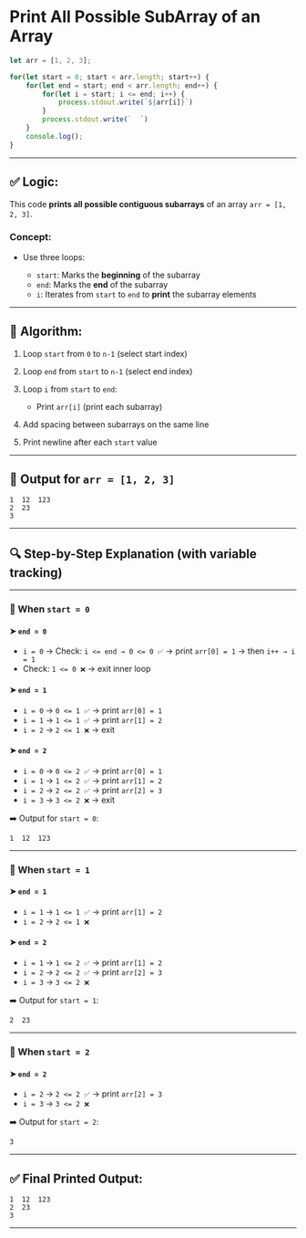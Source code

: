 
# Print All Possible SubArray of an Array
```js
let arr = [1, 2, 3];

for(let start = 0; start < arr.length; start++) {
    for(let end = start; end < arr.length; end++) {
        for(let i = start; i <= end; i++) {
            process.stdout.write(`${arr[i]}`)
        }
        process.stdout.write(`  `)
    }
    console.log();
}
```

---

## ✅ Logic:

This code **prints all possible contiguous subarrays** of an array `arr = [1, 2, 3]`.

### Concept:

* Use three loops:

  * `start`: Marks the **beginning** of the subarray
  * `end`: Marks the **end** of the subarray
  * `i`: Iterates from `start` to `end` to **print** the subarray elements

---

## 🧠 Algorithm:

1. Loop `start` from `0` to `n-1` (select start index)
2. Loop `end` from `start` to `n-1` (select end index)
3. Loop `i` from `start` to `end`:

   * Print `arr[i]` (print each subarray)
4. Add spacing between subarrays on the same line
5. Print newline after each `start` value

---

## 🧪 Output for `arr = [1, 2, 3]`

```
1  12  123  
2  23  
3  
```

---

## 🔍 Step-by-Step Explanation (with variable tracking)

---

### 🔁 When `start = 0`

#### ➤ `end = 0`

* `i = 0` → Check: `i <= end → 0 <= 0 ✅` → print `arr[0] = 1` → then `i++ → i = 1`
* Check: `1 <= 0 ❌` → exit inner loop

#### ➤ `end = 1`

* `i = 0` → `0 <= 1 ✅` → print `arr[0] = 1`
* `i = 1` → `1 <= 1 ✅` → print `arr[1] = 2`
* `i = 2` → `2 <= 1 ❌` → exit

#### ➤ `end = 2`

* `i = 0` → `0 <= 2 ✅` → print `arr[0] = 1`
* `i = 1` → `1 <= 2 ✅` → print `arr[1] = 2`
* `i = 2` → `2 <= 2 ✅` → print `arr[2] = 3`
* `i = 3` → `3 <= 2 ❌` → exit

➡️ Output for `start = 0`:

```
1  12  123
```

---

### 🔁 When `start = 1`

#### ➤ `end = 1`

* `i = 1` → `1 <= 1 ✅` → print `arr[1] = 2`
* `i = 2` → `2 <= 1 ❌`

#### ➤ `end = 2`

* `i = 1` → `1 <= 2 ✅` → print `arr[1] = 2`
* `i = 2` → `2 <= 2 ✅` → print `arr[2] = 3`
* `i = 3` → `3 <= 2 ❌`

➡️ Output for `start = 1`:

```
2  23
```

---

### 🔁 When `start = 2`

#### ➤ `end = 2`

* `i = 2` → `2 <= 2 ✅` → print `arr[2] = 3`
* `i = 3` → `3 <= 2 ❌`

➡️ Output for `start = 2`:

```
3
```

---

## ✅ Final Printed Output:

```text
1  12  123  
2  23  
3  
```

---